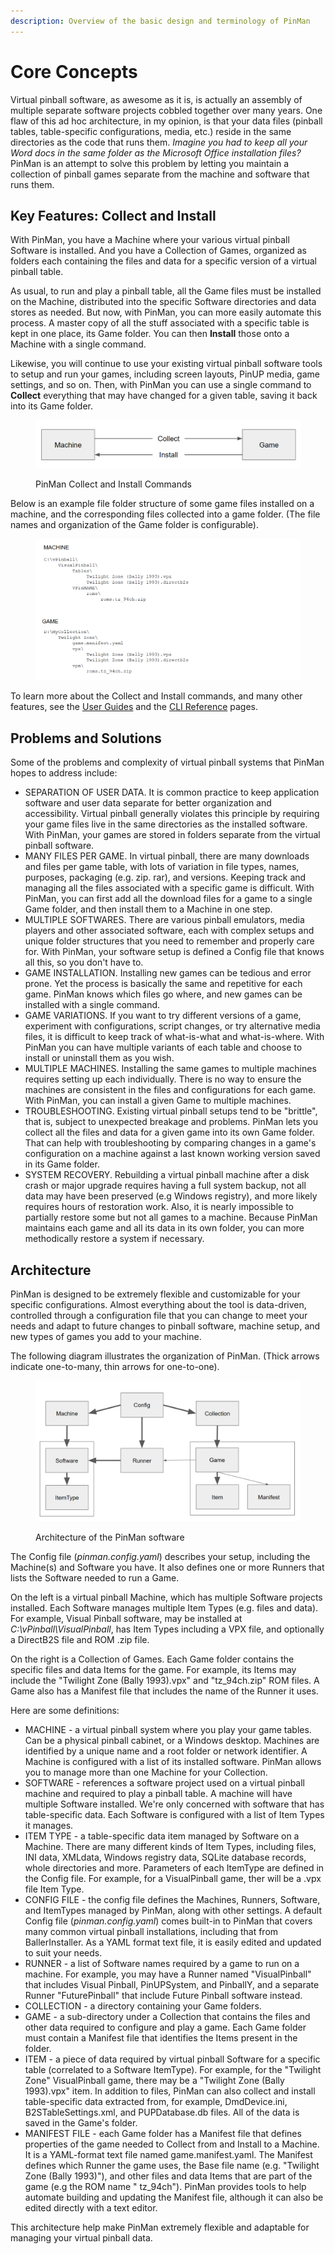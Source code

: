 ```yaml
---
description: Overview of the basic design and terminology of PinMan
---
```


# Core Concepts

Virtual pinball software, as awesome as it is, is actually an assembly of multiple separate software projects cobbled together over many years. One flaw of this ad hoc architecture, in my opinion, is that your data files (pinball tables, table-specific configurations, media, etc.) reside in the same directories as the code that runs them. _Imagine you had to keep all your Word docs in the same folder as the Microsoft Office installation files?_ PinMan is an attempt to solve this problem by letting you maintain a collection of pinball games separate from the machine and software that runs them.

## Key Features: Collect and Install

With PinMan, you have a Machine where your various virtual pinball Software is installed. And you have a Collection of Games, organized as folders each containing the files and data for a specific version of a virtual pinball table.&#x20;

As usual, to run and play a pinball table, all the Game files must be installed on the Machine, distributed into the specific Software directories and data stores as needed. But now, with PinMan, you can more easily automate this process. A master copy of all the stuff associated with a specific table is kept in one place, its Game folder. You can then **Install** those onto a Machine with a single command.

Likewise, you will continue to use your existing virtual pinball software tools to setup and run your games, including screen layouts, PinUP media, game settings, and so on. Then, with PinMan you can use a single command to **Collect** everything that may have changed for a given table, saving it back into its Game folder.

<figure><img src=".gitbook/assets/collect-install.png" alt=""><figcaption><p>PinMan Collect and Install Commands</p></figcaption></figure>

Below is an example file folder structure of some game files installed on a machine, and the corresponding files collected into a game folder. (The file names and organization of the Game folder is configurable).

<figure><img src=".gitbook/assets/folder files.png" alt=""><figcaption></figcaption></figure>

&#x20;

To learn more about the Collect and Install commands, and many other features, see the [User Guides](broken-reference) and the [CLI Reference](reference/cli-reference/) pages.

## Problems and Solutions

Some of the problems and complexity of virtual pinball systems that PinMan hopes to address include:

* SEPARATION OF USER DATA. It is common practice to keep application software and user data separate for better organization and accessibility. Virtual pinball generally violates this principle by requiring your game files live in the same directories as the installed software. With PinMan, your games are stored in folders separate from the virtual pinball software.
* MANY FILES PER GAME. In virtual pinball, there are many downloads and files per game table, with lots of variation in file types, names, purposes, packaging (e.g. zip. rar), and versions. Keeping track and managing all the files associated with a specific game is difficult. With PinMan, you can first add all the download files for a game to a single Game folder, and then install them to a Machine in one step.&#x20;
* MULTIPLE SOFTWARES. There are various pinball emulators, media players and other associated software, each with complex setups and unique folder structures that you need to remember and properly care for. With PinMan, your software setup is defined a Config file that knows all this, so you don't have to.&#x20;
* GAME INSTALLATION. Installing new games can be tedious and error prone. Yet the process is basically the same and repetitive for each game. PinMan knows which files go where, and new games can be installed with a single command. &#x20;
* GAME VARIATIONS. If you want to try different versions of a game, experiment with configurations, script changes, or try alternative media files, it is difficult to keep track of what-is-what and what-is-where. With PinMan you can have multiple variants of each table and choose to install or uninstall them as you wish.
* MULTIPLE MACHINES. Installing the same games to multiple machines requires setting up each individually. There is no way to ensure the machines are consistent in the files and configurations for each game. With PinMan, you can install a given Game to multiple machines.
* TROUBLESHOOTING. Existing virtual pinball setups tend to be "brittle", that is, subject to unexpected breakage and problems. PinMan lets you collect all the files and data for a given game into its own Game folder. That can help with troubleshooting by comparing changes in a game's configuration on a machine against a last known working version saved in its Game folder.
* SYSTEM RECOVERY. Rebuilding a virtual pinball machine after a disk crash or major upgrade requires having a full system backup, not all data may have been preserved (e.g Windows registry), and more likely requires hours of restoration work. Also, it is nearly impossible to partially restore some but not all games to a machine. Because PinMan maintains each game and all its data in its own folder, you can more methodically restore a system if necessary.

## Architecture

PinMan is designed to be extremely flexible and customizable for your specific configurations. Almost everything about the tool is data-driven, controlled through a configuration file that you can change to meet your needs and adapt to future changes to pinball software, machine setup, and new types of games you add to your machine.

The following diagram illustrates the organization of PinMan. (Thick arrows indicate one-to-many, thin arrows for one-to-one).&#x20;

<figure><img src=".gitbook/assets/objects-diagram 3.png" alt=""><figcaption><p>Architecture of the PinMan software</p></figcaption></figure>

The Config file (_pinman.config.yaml_) describes your setup, including the Machine(s) and Software you have. It also defines one or more Runners that lists the Software needed to run a Game.&#x20;

On the left is a virtual pinball Machine, which has multiple Software projects installed. Each Software manages multiple Item Types (e.g. files and data). For example, Visual Pinball software, may be installed at _C:\vPinball\VisualPinball_, has Item Types including a VPX file, and optionally a DirectB2S file and ROM .zip file.

On the right is a Collection of Games. Each Game folder contains the specific files and data Items for the game. For example, its Items may include the "Twilight Zone (Bally 1993).vpx" and "tz\_94ch.zip" ROM files. A Game also has a Manifest file that includes the name of the Runner it uses.&#x20;

Here are some definitions:&#x20;

* MACHINE - a virtual pinball system where you play your game tables. Can be a physical pinball cabinet, or a Windows desktop. Machines are identified by a unique name and a root folder or network identifier. A Machine is configured with a list of its installed software. PinMan allows you to manage more than one Machine for your Collection.
* SOFTWARE - references a software project used on a virtual pinball machine and required to play a pinball table. A machine will have multiple Software installed. We're only concerned with software that has table-specific data. Each Software is configured with a list of Item Types it manages.
* ITEM TYPE - a table-specific data item managed by Software on a Machine. There are many different kinds of Item Types, including files, INI data, XMLdata, Windows registry data, SQLite database records, whole directories and more. Parameters of each ItemType are defined in the Config file. For example, for a VisualPinball game, ther will be a .vpx file Item Type.
* CONFIG FILE - the config file defines the Machines, Runners, Software, and ItemTypes managed by PinMan, along with other settings. A default Config file (_pinman.config.yaml_) comes built-in to PinMan that covers many common virtual pinball installations, including that from BallerInstaller. As a YAML format text file, it is easily edited and updated to suit your needs.
* RUNNER - a list of Software names required by a game to run on a machine. For example, you may have a Runner named "VisualPinball" that includes Visual Pinball, PinUPSystem, and PinballY, and a separate Runner "FuturePinball" that include Future Pinball software instead.
* COLLECTION - a directory containing your Game folders.&#x20;
* GAME - a sub-directory under a Collection that contains the files and other data required to configure and play a game. Each Game folder must contain a Manifest file that identifies the Items present in the folder.
* ITEM - a piece of data required by virtual pinball Software for a specific table (correlated to a Software ItemType). For example, for the "Twilight Zone" VisualPinball game, there may be a  "Twilight Zone (Bally 1993).vpx" item. In addition to files, PinMan can also collect and install table-specific data extracted from, for example, DmdDevice.ini, B2STableSettings.xml, and PUPDatabase.db files. All of the data is saved in the Game's folder.&#x20;
* MANIFEST FILE - each Game folder has a Manifest file that defines properties of the game needed to Collect from and Install to a Machine. It is a YAML-format text file named game.manifest.yaml. The Manifest defines which Runner the game uses, the Base file name (e.g. "Twilight Zone (Bally 1993)"), and other files and data Items that are part of the game (e.g the ROM name " tz\_94ch"). PinMan provides tools to help automate building and updating the Manifest file, although it can also be edited directly with a text editor.&#x20;

This architecture help make PinMan extremely flexible and adaptable for managing your virtual pinball data.&#x20;
